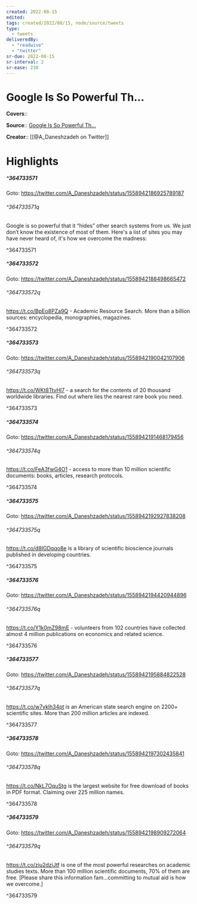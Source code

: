 ```yaml
---
created: 2022-08-15
edited:
tags: created/2022/08/15, node/source/tweets
type: 
  - tweets
deliveredBy: 
  - "readwise"
  - "twitter"
sr-due: 2022-08-15
sr-interval: 2
sr-ease: 230
---
```

# Google Is So Powerful Th...

**Covers**:: 

**Source**:: [Google Is So Powerful Th...](https://twitter.com/A_Daneshzadeh/status/1558942186925789187)

**Creator**:: [[@A_Daneshzadeh on Twitter]]

# Highlights
##### ^364733571


Goto: https://twitter.com/A_Daneshzadeh/status/1558942186925789187  

###### ^364733571q

Google is so powerful that it “hides” other search systems from us. We just don’t know the existence of most of them. Here's a list of sites you may have never heard of, it's how we overcome the madness: 

^364733571

##### ^364733572


Goto: https://twitter.com/A_Daneshzadeh/status/1558942188498665472  

###### ^364733572q

https://t.co/BpEo8PZa9Q - Academic Resource Search. More than a billion sources: encyclopedia, monographies, magazines. 

^364733572

##### ^364733573


Goto: https://twitter.com/A_Daneshzadeh/status/1558942190042107906  

###### ^364733573q

https://t.co/WKt8TtvHl7 - a search for the contents of 20 thousand worldwide libraries. Find out where lies the nearest rare book you need. 

^364733573

##### ^364733574


Goto: https://twitter.com/A_Daneshzadeh/status/1558942191468179456  

###### ^364733574q

https://t.co/FeA3fwG4O1 - access to more than 10 million scientific documents: books, articles, research protocols. 

^364733574

##### ^364733575


Goto: https://twitter.com/A_Daneshzadeh/status/1558942192927838208  

###### ^364733575q

https://t.co/d8IGDqqo8e is a library of scientific bioscience journals published in developing countries. 

^364733575

##### ^364733576


Goto: https://twitter.com/A_Daneshzadeh/status/1558942194420944896  

###### ^364733576q

https://t.co/Y1k0mZ98mE - volunteers from 102 countries have collected almost 4 million publications on economics and related science. 

^364733576

##### ^364733577


Goto: https://twitter.com/A_Daneshzadeh/status/1558942195884822528  

###### ^364733577q

https://t.co/w7yklh34pt is an American state search engine on 2200+ scientific sites. More than 200 million articles are indexed. 

^364733577

##### ^364733578


Goto: https://twitter.com/A_Daneshzadeh/status/1558942197302435841  

###### ^364733578q

https://t.co/NkL7OquStg is the largest website for free download of books in PDF format. Claiming over 225 million names. 

^364733578

##### ^364733579


Goto: https://twitter.com/A_Daneshzadeh/status/1558942198909272064  

###### ^364733579q

https://t.co/ziu2dziJtf is one of the most powerful researches on academic studies texts. More than 100 million scientific documents, 70% of them are free.
[Please share this information fam...committing to mutual aid is how we overcome.] 

^364733579

